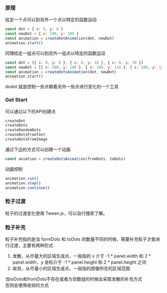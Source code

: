 ### 原理

给定一个点可以到另外一个点以特定的函数运动

``` js
const dot = { x: 0, y: 0 }
const newDot = { x: 100, y: 100 }
const animation = createDotAnimation(dot, newDot)
animation.start()
```

同理给定一组点可以到另外一组点以特定的函数运动

``` js
const dot = [{ x: 0, y: 0 }, { x: 0, y: 10 }, { x: 0, y: 20 }]
const newDot = [{ x: 100, y: 100 }, { x: 100, y: 110 }, { x: 100, y: 120 }]
const animation = createDotsAnimation(dot, newDot)
animation.start()
```

dodot 就是控制一些点朝着另外一些点进行变化的一个工具

### Get Start
可以通过以下的API创建点
``` js
createDot
createDots
createRandomDots
createDotsFromText
createDotsFromImage
```

通过下边的方式可以创建一个动画
``` js
const animtion = createDotsAnimation(fromDots, toDots)
```

动画控制
``` js
animation.run()
animation.stop()
animation.continue()
```

### 粒子过渡

粒子的过渡变化使用 Tween.js，可以自行搜索了解。

### 粒子补充

粒子补充指的是当 formDots 和 toDots 的数量不同的时候，需要补充粒子才能进行过渡，主要有两种形式

1. 发散，从尽量大的区域生成点，一般指的 x 介于 -1 * panel.width 和 2 * panel.width，y 坐标介于 -1 * panel.height 和 2 * panel.height 之间  
2. 收敛，从尽量小的区域生成点，一般指的图像所在的区域范围

当toDots和fromDots不存在或者为空数组的时候会采取发散的补充方式  
否则会使用收敛的方式